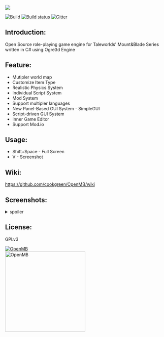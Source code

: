 ![](https://media.moddb.com/images/members/4/3399/3398047/logo.3.png)  

![Build](https://api.travis-ci.org/cookgreen/OpenMB.svg?branch=bleed) [![Build status](https://ci.appveyor.com/api/projects/status/0yrneeoom5jk8de2/branch/bleed?svg=true)](https://ci.appveyor.com/project/cookgreen/openmb/branch/bleed) [![Gitter](https://badges.gitter.im/OpenMAB/community.svg)](https://gitter.im/OpenMAB/community?utm_source=badge&utm_medium=badge&utm_campaign=pr-badge)  

## Introduction:
Open Source role-playing game engine for Taleworlds' Mount&Blade Series written in C# using Ogre3d Engine

## Feature:
* Mutipler world map
* Customize Item Type
* Realistic Physics System  
* Individual Script System
* Mod System  
* Support multipler languages
* New Panel-Based GUI System - SimpleGUI  
* Script-driven GUI System  
* Inner Game Editor  
* Support Mod.io

## Usage:
* Shift+Space - Full Screen  
* V - Screenshot  

## Wiki:
https://github.com/cookgreen/OpenMB/wiki
  
## Screenshots:
<details>
 <summary>spoiler</summary>
 <img src="https://media.moddb.com/images/games/1/72/71205/image.png" />  
 <img src="https://media.moddb.com/images/games/1/72/71205/inventory.1.png" />  
 <img src="https://media.moddb.com/images/games/1/72/71205/game-notes-faction.PNG" />  
</details>

## License:
GPLv3

<a href="https://www.moddb.com/games/openmb" title="View OpenMB on Mod DB" target="_blank"><img src="https://button.moddb.com/popularity/medium/games/71205.png" alt="OpenMB" /></a>  
<a href="https://discord.gg/wgyBwAy" title="View OpenMB Discord" target="_blank"><img src="https://media.moddb.com/images/members/4/3399/3398047/discord_long.png" width="260" alt="OpenMB" /></a>
